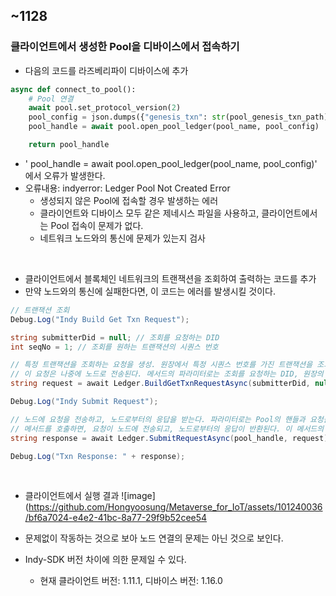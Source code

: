## ~1128

### 클라이언트에서 생성한 Pool을 디바이스에서 접속하기
- 다음의 코드를 라즈베리파이 디바이스에 추가
```python
async def connect_to_pool():
    # Pool 연결
    await pool.set_protocol_version(2)
    pool_config = json.dumps({"genesis_txn": str(pool_genesis_txn_path)})
    pool_handle = await pool.open_pool_ledger(pool_name, pool_config)

    return pool_handle
```
- '    pool_handle = await pool.open_pool_ledger(pool_name, pool_config)' 에서 오류가 발생한다.
- 오류내용: indyerror: Ledger Pool Not Created Error
    - 생성되지 않은 Pool에 접속할 경우 발생하는 에러
    - 클라이언트와 디바이스 모두 같은 제네시스 파일을 사용하고, 클라이언트에서는 Pool 접속이 문제가 없다.
    - 네트워크 노드와의 통신에 문제가 있는지 검사

 <br/>
 
- 클라이언트에서 블록체인 네트워크의 트랜잭션을 조회하여 출력하는 코드를 추가
- 만약 노드와의 통신에 실패한다면, 이 코드는 에러를 발생시킬 것이다.
```C#
// 트랜잭션 조회
Debug.Log("Indy Build Get Txn Request");

string submitterDid = null; // 조회를 요청하는 DID
int seqNo = 1; // 조회를 원하는 트랜잭션의 시퀀스 번호

// 특정 트랜잭션을 조회하는 요청을 생성. 원장에서 특정 시퀀스 번호를 가진 트랜잭션을 조회하려는 요청을 생성하며,
// 이 요청은 나중에 노드로 전송된다. 메서드의 파라미터로는 조회를 요청하는 DID, 원장의 종류, 그리고 조회를 원하는 트랜잭션의 시퀀스 번호를 전달한다. 
string request = await Ledger.BuildGetTxnRequestAsync(submitterDid, null, seqNo);

Debug.Log("Indy Submit Request");

// 노드에 요청을 전송하고, 노드로부터의 응답을 받는다. 파라미터로는 Pool의 핸들과 요청을 담은 문자열을 전달한다.
// 메서드를 호출하면, 요청이 노드에 전송되고, 노드로부터의 응답이 반환된다. 이 메서드의 반환 값은 JSON 형식의 문자열로, 이 문자열은 노드로부터의 응답을 담고 있다.
string response = await Ledger.SubmitRequestAsync(pool_handle, request);

Debug.Log("Txn Response: " + response);
```

 <br/>
 
- 클라이언트에서 실행 결과
  ![image](https://github.com/Hongyoosung/Metaverse_for_IoT/assets/101240036/bf6a7024-e4e2-41bc-8a77-29f9b52cee54
  
- 문제없이 작동하는 것으로 보아 노드 연결의 문제는 아닌 것으로 보인다.
- Indy-SDK 버전 차이에 의한 문제일 수 있다.
    - 현재 클라이언트 버전: 1.11.1, 디바이스 버전: 1.16.0







  


